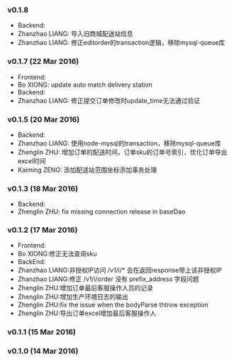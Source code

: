 ### v0.1.8
* Backend:
 * Zhanzhao LIANG: 导入旧商城配送站信息
 * Zhanzhao LIANG: 修正editorder的transaction逻辑，移除mysql-queue库

### v0.1.7 (22 Mar 2016)
* Frontend:
 * Bo XIONG: update auto match delivery station
* Backend:
 * Zhanzhao LIANG: 修正提交订单修改时update_time无法通过验证

### v0.1.5 (20 Mar 2016)
* Backend:
 * Zhanzhao LIANG: 使用node-mysql的transaction，移除mysql-queue库
 * Zhenglin ZHU: 增加订单的配送时间，订单sku的订单号索引，优化订单导出excel时间
 * Kaiming ZENG: 添加配送站范围坐标添加事务处理

### v0.1.3 (18 Mar 2016)
* Backend:
 * Zhenglin ZHU: fix missing connection release in baseDao

### v0.1.2 (17 Mar 2016)
* Frontend:
 * Bo XIONG:修正无法查询sku
* BackEnd:
 * Zhanzhao LIANG:非授权IP访问 /v1/i/* 会在返回response带上该非授权IP
 * Zhanzhao LIANG:修正 /v1/i/order 没有 prefix_address 字段问题
 * Zhenglin ZHU:增加订单最后客服操作人员的记录
 * Zhenglin ZHU:增加生产环境日志的输出
 * Zhenglin ZHU:fix the issue when the bodyParse thtrow exception
 * Zhenglin ZHU:导出订单excel增加最后客服操作人

### v0.1.1 (15 Mar 2016)
### v0.1.0 (14 Mar 2016)
